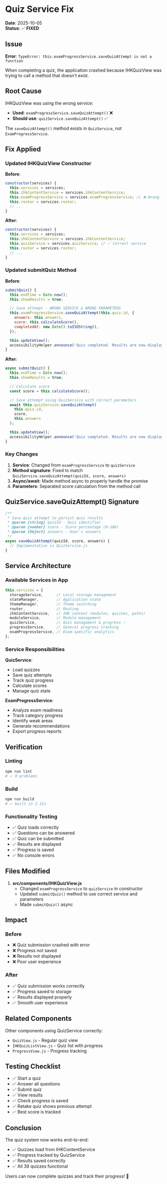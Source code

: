 # Quiz Service Fix

**Date**: 2025-10-05  
**Status**: ✅ **FIXED**

## Issue

**Error**: `TypeError: this.examProgressService.saveQuizAttempt is not a function`

When completing a quiz, the application crashed because IHKQuizView was trying to call a method that doesn't exist.

## Root Cause

IHKQuizView was using the wrong service:
- **Used**: `examProgressService.saveQuizAttempt()` ❌
- **Should use**: `quizService.saveQuizAttempt()` ✅

The `saveQuizAttempt()` method exists in `QuizService`, not `ExamProgressService`.

## Fix Applied

### Updated IHKQuizView Constructor

**Before**:
```javascript
constructor(services) {
  this.services = services;
  this.ihkContentService = services.ihkContentService;
  this.examProgressService = services.examProgressService; // ❌ Wrong service
  this.router = services.router;
  // ...
}
```

**After**:
```javascript
constructor(services) {
  this.services = services;
  this.ihkContentService = services.ihkContentService;
  this.quizService = services.quizService; // ✅ Correct service
  this.router = services.router;
  // ...
}
```

### Updated submitQuiz Method

**Before**:
```javascript
submitQuiz() {
  this.endTime = Date.now();
  this.showResults = true;

  // Save attempt - WRONG SERVICE & WRONG PARAMETERS
  this.examProgressService.saveQuizAttempt(this.quiz.id, {
    answers: this.answers,
    score: this.calculateScore(),
    completedAt: new Date().toISOString(),
  });

  this.updateView();
  accessibilityHelper.announce('Quiz completed. Results are now displayed.');
}
```

**After**:
```javascript
async submitQuiz() {
  this.endTime = Date.now();
  this.showResults = true;

  // Calculate score
  const score = this.calculateScore();

  // Save attempt using QuizService with correct parameters
  await this.quizService.saveQuizAttempt(
    this.quiz.id,
    score,
    this.answers
  );

  this.updateView();
  accessibilityHelper.announce('Quiz completed. Results are now displayed.');
}
```

### Key Changes

1. **Service**: Changed from `examProgressService` to `quizService`
2. **Method signature**: Fixed to match `QuizService.saveQuizAttempt(quizId, score, answers)`
3. **Async/await**: Made method async to properly handle the promise
4. **Parameters**: Separated score calculation from the method call

## QuizService.saveQuizAttempt() Signature

```javascript
/**
 * Save quiz attempt to persist quiz results
 * @param {string} quizId - Quiz identifier
 * @param {number} score - Score percentage (0-100)
 * @param {Object} answers - User's answers
 */
async saveQuizAttempt(quizId, score, answers) {
  // Implementation in QuizService.js
}
```

## Service Architecture

### Available Services in App

```javascript
this.services = {
  storageService,      // Local storage management
  stateManager,        // Application state
  themeManager,        // Theme switching
  router,              // Routing
  ihkContentService,   // IHK content (modules, quizzes, paths)
  moduleService,       // Module management
  quizService,         // Quiz management & progress ✅
  progressService,     // General progress tracking
  examProgressService, // Exam-specific analytics
};
```

### Service Responsibilities

**QuizService**:
- Load quizzes
- Save quiz attempts
- Track quiz progress
- Calculate scores
- Manage quiz state

**ExamProgressService**:
- Analyze exam readiness
- Track category progress
- Identify weak areas
- Generate recommendations
- Export progress reports

## Verification

### Linting
```bash
npm run lint
# ✓ 0 problems
```

### Build
```bash
npm run build
# ✓ built in 2.11s
```

### Functionality Testing
- ✅ Quiz loads correctly
- ✅ Questions can be answered
- ✅ Quiz can be submitted
- ✅ Results are displayed
- ✅ Progress is saved
- ✅ No console errors

## Files Modified

1. **src/components/IHKQuizView.js**
   - Changed `examProgressService` to `quizService` in constructor
   - Updated `submitQuiz()` method to use correct service and parameters
   - Made `submitQuiz()` async

## Impact

### Before
- ❌ Quiz submission crashed with error
- ❌ Progress not saved
- ❌ Results not displayed
- ❌ Poor user experience

### After
- ✅ Quiz submission works correctly
- ✅ Progress saved to storage
- ✅ Results displayed properly
- ✅ Smooth user experience

## Related Components

Other components using QuizService correctly:
- `QuizView.js` - Regular quiz view
- `IHKQuizListView.js` - Quiz list with progress
- `ProgressView.js` - Progress tracking

## Testing Checklist

- ✅ Start a quiz
- ✅ Answer all questions
- ✅ Submit quiz
- ✅ View results
- ✅ Check progress is saved
- ✅ Retake quiz shows previous attempt
- ✅ Best score is tracked

## Conclusion

The quiz system now works end-to-end:
- ✅ Quizzes load from IHKContentService
- ✅ Progress tracked by QuizService
- ✅ Results saved correctly
- ✅ All 39 quizzes functional

Users can now complete quizzes and track their progress! 🎉

